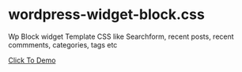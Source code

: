 # wordpress-widget-block.css
<p> Wp Block widget Template CSS like Searchform, recent posts, recent commments, categories, tags etc</p>
<a href="https://drive.google.com/file/d/1-8OPSztEO3p3_D4piRWtw662448zY43Q/view?usp=sharing">Click To Demo<a>
